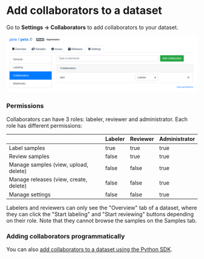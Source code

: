 # Add collaborators to a dataset

Go to **Settings -> Collaborators** to add collaborators to your dataset.

![](<../.gitbook/assets/image (21).png>)

### Permissions

Collaborators can have 3 roles: labeler, reviewer and administrator. Each role has different permissions:

<table><thead><tr><th></th><th data-type="checkbox">Labeler</th><th data-type="checkbox">Reviewer</th><th data-type="checkbox">Administrator</th></tr></thead><tbody><tr><td>Label samples</td><td>true</td><td>true</td><td>true</td></tr><tr><td>Review samples</td><td>false</td><td>true</td><td>true</td></tr><tr><td>Manage samples (view, upload, delete)</td><td>false</td><td>false</td><td>true</td></tr><tr><td>Manage releases (view, create, delete)</td><td>false</td><td>false</td><td>true</td></tr><tr><td>Manage settings</td><td>false</td><td>false</td><td>true</td></tr></tbody></table>

Labelers and reviewers can only see the "Overview" tab of a dataset, where they can click the "Start labeling" and "Start reviewing" buttons depending on their role. Note that they cannot browse the samples on the Samples tab.

### Adding collaborators programmatically

You can also [add collaborators to a dataset using the Python SDK](../python-sdk.md#add-a-collaborator-to-a-dataset).
